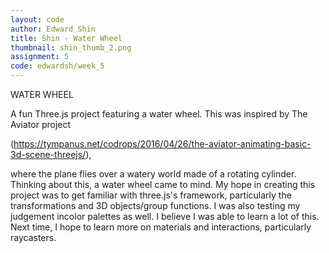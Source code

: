 ```yaml
---
layout: code
author: Edward Shin
title: Shin - Water Wheel
thumbnail: shin_thumb_2.png
assignment: 5
code: edwardsh/week_5
---
```


WATER WHEEL

A fun Three.js project featuring a water wheel. This was inspired by The Aviator project

(https://tympanus.net/codrops/2016/04/26/the-aviator-animating-basic-3d-scene-threejs/),

where the plane flies over a watery world made of a rotating cylinder. Thinking about this, a water wheel came to mind.
My hope in creating this project was to get familiar with three.js's framework, particularly the transformations and
3D objects/group functions. I was also testing my judgement incolor palettes as well. I believe I was able to learn a lot of this.
Next time, I hope to learn more on materials and interactions, particularly raycasters.


